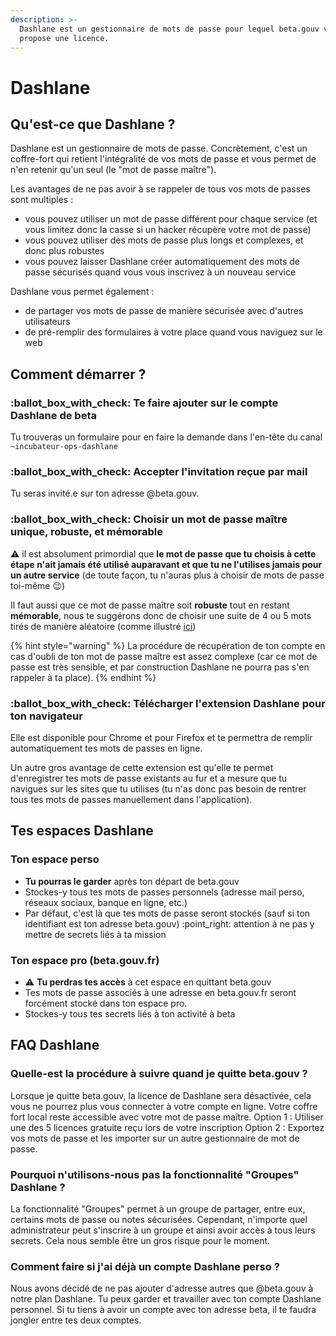 ```yaml
---
description: >-
  Dashlane est un gestionnaire de mots de passe pour lequel beta.gouv vous
  propose une licence.
---
```


# Dashlane

## Qu'est-ce que Dashlane ?

Dashlane est un gestionnaire de mots de passe. Concrètement, c'est un coffre-fort qui retient l'intégralité de vos mots de passe et vous permet de n'en retenir qu'un seul (le "mot de passe maître").

Les avantages de ne pas avoir à se rappeler de tous vos mots de passes sont multiples :

* vous pouvez utiliser un mot de passe différent pour chaque service (et vous limitez donc la casse si un hacker récupère votre mot de passe)
* vous pouvez utiliser des mots de passe plus longs et complexes, et donc plus robustes
* vous pouvez laisser Dashlane créer automatiquement des mots de passe sécurisés quand vous vous inscrivez à un nouveau service

Dashlane vous permet également :

* de partager vos mots de passe de manière sécurisée avec d'autres utilisateurs
* de pré-remplir des formulaires à votre place quand vous naviguez sur le web

## Comment démarrer ?

### :ballot\_box\_with\_check: Te faire ajouter sur le compte Dashlane de beta

Tu trouveras un formulaire pour en faire la demande dans l'en-tête du canal `~incubateur-ops-dashlane`

### :ballot\_box\_with\_check: Accepter l'invitation reçue par mail

Tu seras invité.e sur ton adresse @beta.gouv.

### :ballot\_box\_with\_check: Choisir un mot de passe maître unique, robuste, et mémorable

:warning: il est absolument primordial que **le mot de passe que tu choisis à cette étape n'ait jamais été utilisé auparavant et que tu ne l'utilises jamais pour un autre service** (de toute façon, tu n'auras plus à choisir de mots de passe toi-même :wink:)

Il faut aussi que ce mot de passe maître soit **robuste** tout en restant **mémorable**, nous te suggérons donc de choisir une suite de 4 ou 5 mots tirés de manière aléatoire (comme illustré [ici](https://xkcd.lapin.org/index.php?number=936))

{% hint style="warning" %}
La procédure de récupération de ton compte en cas d'oubli de ton mot de passe maître est assez complexe (car ce mot de passe est très sensible, et par construction Dashlane ne pourra pas s'en rappeler à ta place).
{% endhint %}

### :ballot\_box\_with\_check: Télécharger l'extension Dashlane pour ton navigateur

Elle est disponible pour Chrome et pour Firefox et te permettra de remplir automatiquement tes mots de passes en ligne.

Un autre gros avantage de cette extension est qu'elle te permet d'enregistrer tes mots de passe existants au fur et a mesure que tu navigues sur les sites que tu utilises (tu n'as donc pas besoin de rentrer tous tes mots de passes manuellement dans l'application).

## Tes espaces Dashlane

### Ton espace perso

* **Tu pourras le garder** après ton départ de beta.gouv
* Stockes-y tous tes mots de passes personnels (adresse mail perso, réseaux sociaux, banque en ligne, etc.)
* Par défaut, c'est là que tes mots de passe seront stockés (sauf si ton identifiant est ton adresse beta.gouv) :point\_right: attention à ne pas y mettre de secrets liés à ta mission

### Ton espace pro (beta.gouv.fr)

* :warning: **Tu perdras tes accès** à cet espace en quittant beta.gouv
* Tes mots de passe associés à une adresse en beta.gouv.fr seront forcément stocké dans ton espace pro.
* Stockes-y tous tes secrets liés à ton activité à beta

## FAQ Dashlane

### Quelle-est la procédure à suivre quand je quitte beta.gouv ?

Lorsque je quitte beta.gouv, la licence de Dashlane sera désactivée, cela vous ne pourrez plus vous connecter à votre compte en ligne. Votre coffre fort local reste accessible avec votre mot de passe maître. Option 1 : Utiliser une des 5 licences gratuite reçu lors de votre inscription Option 2 : Exportez vos mots de passe et les importer sur un autre gestionnaire de mot de passe.

### Pourquoi n'utilisons-nous pas la fonctionnalité "Groupes" Dashlane ?

La fonctionnalité "Groupes" permet à un groupe de partager, entre eux, certains mots de passe ou notes sécurisées. Cependant, n'importe quel administrateur peut s'inscrire à un groupe et ainsi avoir accès à tous leurs secrets. Cela nous semble être un gros risque pour le moment.

### Comment faire si j'ai déjà un compte Dashlane perso ?

Nous avons décidé de ne pas ajouter d'adresse autres que @beta.gouv à notre plan Dashlane. Tu peux garder et travailler avec ton compte Dashlane personnel. Si tu tiens à avoir un compte avec ton adresse beta, il te faudra jongler entre tes deux comptes.
